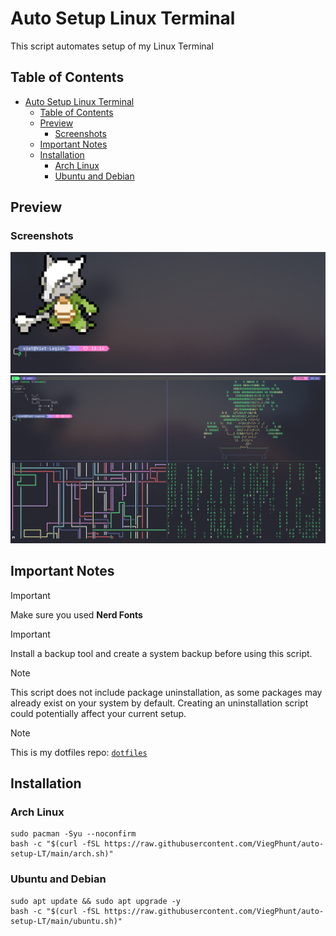 # Auto Setup Linux Terminal
This script automates setup of my Linux Terminal

## Table of Contents
- [Auto Setup Linux Terminal](#auto-setup-linux-terminal)
  - [Table of Contents](#table-of-contents)
  - [Preview](#preview)
    - [Screenshots](#screenshots)
  - [Important Notes](#important-notes)
  - [Installation](#installation)
    - [Arch Linux](#arch-linux)
    - [Ubuntu and Debian](#ubuntu-and-debian)

## Preview
### Screenshots
![screenshot1](./assets/screenshots/screenshot-1.png)
![screenshot2](./assets/screenshots/screenshot-2.png)

## Important Notes
> [!IMPORTANT]
> Make sure you used **Nerd Fonts**

> [!IMPORTANT]
> Install a backup tool and create a system backup before using this script.

> [!NOTE]
> This script does not include package uninstallation, as some packages may already exist on your system by default. Creating an uninstallation script could potentially affect your current setup.

> [!NOTE]
> This is my dotfiles repo: [`dotfiles`](https://github.com/ViegPhunt/Dotfiles)

## Installation
### Arch Linux
```
sudo pacman -Syu --noconfirm
bash -c "$(curl -fSL https://raw.githubusercontent.com/ViegPhunt/auto-setup-LT/main/arch.sh)"
```

### Ubuntu and Debian
```
sudo apt update && sudo apt upgrade -y
bash -c "$(curl -fSL https://raw.githubusercontent.com/ViegPhunt/auto-setup-LT/main/ubuntu.sh)"
```

